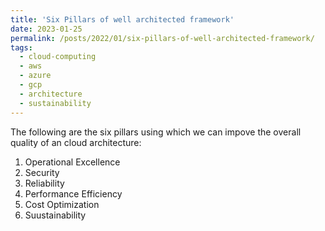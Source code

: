 ```yaml
---
title: 'Six Pillars of well architected framework'
date: 2023-01-25
permalink: /posts/2022/01/six-pillars-of-well-architected-framework/
tags:
  - cloud-computing
  - aws
  - azure
  - gcp
  - architecture
  - sustainability
---
```


The following are the six pillars using which we can impove the overall quality of an cloud architecture: 

1. Operational Excellence
2. Security
3. Reliability
4. Performance Efficiency
5. Cost Optimization
6. Suustainability